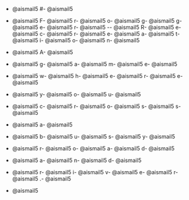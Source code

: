 - @aismail5
#- @aismail5
 - @aismail5
F- @aismail5
r- @aismail5
o- @aismail5
g- @aismail5
g- @aismail5
e- @aismail5
r- @aismail5
-- @aismail5
R- @aismail5
e- @aismail5
c- @aismail5
r- @aismail5
e- @aismail5
a- @aismail5
t- @aismail5
i- @aismail5
o- @aismail5
n- @aismail5

- @aismail5
A- @aismail5
 - @aismail5
g- @aismail5
a- @aismail5
m- @aismail5
e- @aismail5
 - @aismail5
w- @aismail5
h- @aismail5
e- @aismail5
r- @aismail5
e- @aismail5
 - @aismail5
y- @aismail5
o- @aismail5
u- @aismail5
 - @aismail5
c- @aismail5
r- @aismail5
o- @aismail5
s- @aismail5
s- @aismail5
 - @aismail5
a- @aismail5
 - @aismail5
b- @aismail5
u- @aismail5
s- @aismail5
y- @aismail5
 - @aismail5
r- @aismail5
o- @aismail5
a- @aismail5
d- @aismail5
 - @aismail5
a- @aismail5
n- @aismail5
d- @aismail5
 - @aismail5
r- @aismail5
i- @aismail5
v- @aismail5
e- @aismail5
r- @aismail5
.- @aismail5

- @aismail5
